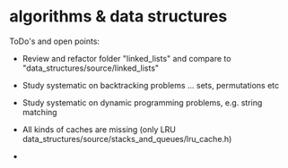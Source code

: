 # algorithms & data structures
ToDo's and open points: 
- Review and refactor folder "linked_lists" and compare to "data_structures/source/linked_lists"
- Study systematic on backtracking problems ... sets, permutations etc 
- Study systematic on dynamic programming problems, e.g. string matching
- All kinds of caches are missing (only LRU data_structures/source/stacks_and_queues/lru_cache.h)
  
- 
 

